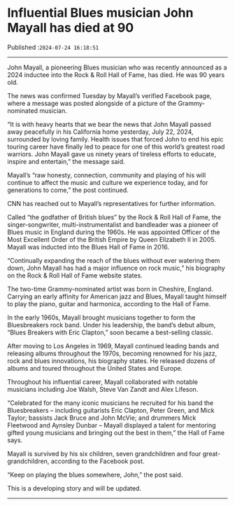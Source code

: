 # Influential Blues musician John Mayall has died at 90

Published :`2024-07-24 16:18:51`

---

John Mayall, a pioneering Blues musician who was recently announced as a 2024 inductee into the Rock & Roll Hall of Fame, has died. He was 90 years old.

The news was confirmed Tuesday by Mayall’s verified Facebook page, where a message was posted alongside of a picture of the Grammy-nominated musician.

“It is with heavy hearts that we bear the news that John Mayall passed away peacefully in his California home yesterday, July 22, 2024, surrounded by loving family. Health issues that forced John to end his epic touring career have finally led to peace for one of this world’s greatest road warriors. John Mayall gave us ninety years of tireless efforts to educate, inspire and entertain,” the message said.

Mayall’s “raw honesty, connection, community and playing of his will continue to affect the music and culture we experience today, and for generations to come,” the post continued.

CNN has reached out to Mayall’s representatives for further information.

Called “the godfather of British blues” by the Rock & Roll Hall of Fame, the singer-songwriter, multi-instrumentalist and bandleader was a pioneer of Blues music in England during the 1960s. He was appointed Officer of the Most Excellent Order of the British Empire by Queen Elizabeth II in 2005. Mayall was inducted into the Blues Hall of Fame in 2016.

“Continually expanding the reach of the blues without ever watering them down, John Mayall has had a major influence on rock music,” his biography on the Rock & Roll Hall of Fame website states.

The two-time Grammy-nominated artist was born in Cheshire, England. Carrying an early affinity for American jazz and Blues, Mayall taught himself to play the piano, guitar and harmonica, according to the Hall of Fame.

In the early 1960s, Mayall brought musicians together to form the Bluesbreakers rock band. Under his leadership, the band’s debut album, “Blues Breakers with Eric Clapton,” soon became a best-selling classic.

After moving to Los Angeles in 1969, Mayall continued leading bands and releasing albums throughout the 1970s, becoming renowned for his jazz, rock and blues innovations, his biography states. He released dozens of albums and toured throughout the United States and Europe.

Throughout his influential career, Mayall collaborated with notable musicians including Joe Walsh, Steve Van Zandt and Alex Lifeson.

“Celebrated for the many iconic musicians he recruited for his band the Bluesbreakers – including guitarists Eric Clapton, Peter Green, and Mick Taylor; bassists Jack Bruce and John McVie; and drummers Mick Fleetwood and Aynsley Dunbar – Mayall displayed a talent for mentoring gifted young musicians and bringing out the best in them,” the Hall of Fame says.

Mayall is survived by his six children, seven grandchildren and four great-grandchildren, according to the Facebook post.

“Keep on playing the blues somewhere, John,” the post said.

This is a developing story and will be updated.

---

